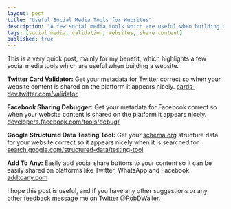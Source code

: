 ```yaml
---
layout: post
title: "Useful Social Media Tools for Websites"
description: "A few social media tools which are useful when building a website."
tags: [social media, validation, websites, share content]
published: true
---
```


This is a very quick post, mainly for my benefit, which highlights a few social media tools which are useful when building a website.

**Twitter Card Validator:** Get your metadata for Twitter correct so when your website content is shared on the platform it appears nicely.
[cards-dev.twitter.com/validator](https://cards-dev.twitter.com/validator)

**Facebook Sharing Debugger:** Get your metadata for Facebook correct so when your website content is shared on the platform it appears nicely.
[developers.facebook.com/tools/debug/](https://developers.facebook.com/tools/debug/)

**Google Structured Data Testing Tool:** Get your [schema.org](https://schema.org) structure data for your website correct so it appears nicely when it is searched for.
[search.google.com/structured-data/testing-tool](https://search.google.com/structured-data/testing-tool)

**Add To Any:** Easily add social share buttons to your content so it can be easily shared on platforms like Twitter, WhatsApp and Facebook.
[addtoany.com](https://www.addtoany.com/)

I hope this post is useful, and if you have any other suggestions or any other feedback message me on Twitter [@RobDWaller](https://twitter.com/RobDWaller).